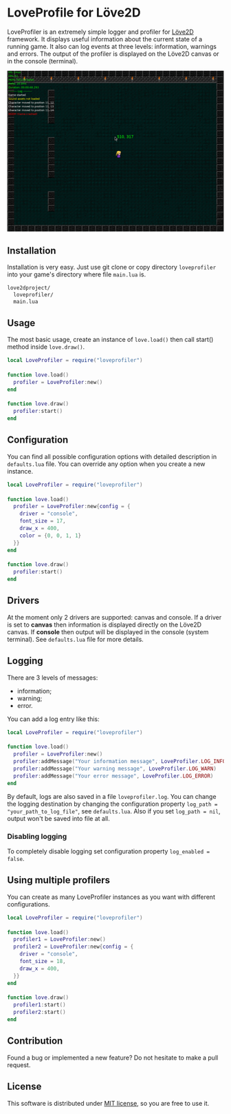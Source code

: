# LoveProfile for Löve2D

LoveProfiler is an extremely simple logger and profiler for [Löve2D](https://love2d.org/)
framework. It displays useful information about the current state of a running game.
It also can log events at three levels: information, warnings
and errors. The output of the profiler is displayed on the Löve2D canvas or
in the console (terminal).

![LoveProfiler Demo](/screenshots/demo.gif?raw=true)

## Installation

Installation is very easy. Just use git clone or copy directory `loveprofiler` into your game's directory where file `main.lua` is.

```
love2dproject/
  loveprofiler/
  main.lua
```

## Usage

The most basic usage, create an instance of `love.load()` then call start() method inside `love.draw()`.

```lua
local LoveProfiler = require("loveprofiler")

function love.load()
  profiler = LoveProfiler:new()
end

function love.draw()
  profiler:start()
end

```

## Configuration

You can find all possible configuration options with detailed description in `defaults.lua` file. You can override any option when you create a new instance.

```lua
local LoveProfiler = require("loveprofiler")

function love.load()
  profiler = LoveProfiler:new{config = {
    driver = "console",
    font_size = 17,
    draw_x = 400,
    color = {0, 0, 1, 1}
  }}
end

function love.draw()
  profiler:start()
end
```

## Drivers

At the moment only 2 drivers are supported: canvas and console. If a driver is set to **canvas** then information is displayed directly on the Löve2D canvas. If **console** then output will be displayed in the console (system terminal). See `defaults.lua` file for more details.

## Logging

There are 3 levels of messages:

- information;
- warning;
- error.

You can add a log entry like this:

```lua
local LoveProfiler = require("loveprofiler")

function love.load()
  profiler = LoveProfiler:new()
  profiler:addMessage("Your information message", LoveProfiler.LOG_INFO)
  profiler:addMessage("Your warning message", LoveProfiler.LOG_WARN)
  profiler:addMessage("Your error message", LoveProfiler.LOG_ERROR)
end
```

By default, logs are also saved in a file `loveprofiler.log`. You can change the logging destination by changing the configuration property `log_path = "your_path_to_log_file"`, see `defaults.lua`. Also if you set `log_path = nil`, output won't be saved into file at all.

### Disabling logging

To completely disable logging set configuration property `log_enabled = false`.

## Using multiple profilers

You can create as many LoveProfiler instances as you want with different configurations.

```lua
local LoveProfiler = require("loveprofiler")

function love.load()
  profiler1 = LoveProfiler:new()
  profiler2 = LoveProfiler:new{config = {
  	driver = "console",
    font_size = 18,
    draw_x = 400,
  }}
end

function love.draw()
  profiler1:start()
  profiler2:start()
end
```

## Contribution

Found a bug or implemented a new feature? Do not hesitate to make a pull request.

## License

This software is distributed under [MIT license](https://opensource.org/licenses/MIT), so you are free to use it.
